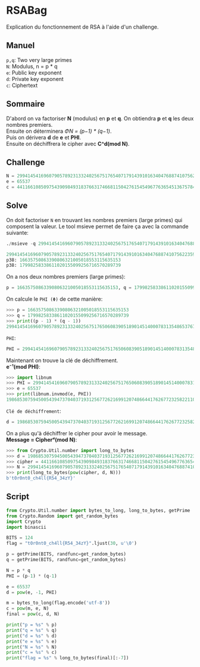 # RSABag
Explication du fonctionnement de RSA à l'aide d'un challenge.
## Manuel
```p,q```: Two very large primes<br/>
```N```: Modulus, n = p * q<br/>
```e```: Public key exponent<br/>
```d```: Private key exponent<br/>
```c```: Ciphertext<br/>
## Sommaire
D'abord on va factoriser **N** (modulus) en **p** et **q**. On obtiendra **p** et **q** les deux nombres premiers.<br/>
Ensuite on déterminera *ΦN = (p−1) * (q−1)*.<br/>
Puis on dérivera **d** de **e** et **PHI**.<br/>
Ensuite on déchiffrera le cipher avec **C^d(mod N)**.<br/>
## Challenge
```py
N = 299414541696079057892313324025675176540717914391016340476887410756223595067
e = 65537
c = 4411661085097543909849318376631746681150427615454967763654513675784095561
```
## Solve
On doit factoriser ``N`` en trouvant les nombres premiers (large primes) qui composent la valeur.
Le tool msieve permet de faire ça avec la commande suivante: 
```py
./msieve -q 299414541696079057892313324025675176540717914391016340476887410756223595067

299414541696079057892313324025675176540717914391016340476887410756223595067
p38: 16635750863390806321005018553115635153
p38: 17998258338611020155099256716570289739
```
On a nos deux nombres premiers (large primes):
```py
p = 16635750863390806321005018553115635153, q = 17998258338611020155099256716570289739
```
On calcule le ```PHI (Φ)``` de cette manière:
```py
>>> p = 16635750863390806321005018553115635153
>>> q = 17998258338611020155099256716570289739
>>> print((p - 1) * (q - 1))
299414541696079057892313324025675176506083905189014514000783135486537670176
```
```PHI```:
```py
PHI = 299414541696079057892313324025675176506083905189014514000783135486537670176
```
Maintenant on trouve la clé de déchiffrement.<br/>
**e⁻¹(mod PHI)**:
```py
>>> import libnum
>>> PHI = 299414541696079057892313324025675176506083905189014514000783135486537670176
>>> e = 65537
>>> print(libnum.invmod(e, PHI))
198685307594500543947370403719312567726216991207486644176267723258221107745
```
```Clé de déchiffrement```:
```py
d = 198685307594500543947370403719312567726216991207486644176267723258221107745
```
On a plus qu'à déchiffrer le cipher pour avoir le message.<br/>
**Message = Cipherᵈ(mod N)**:
```py
>>> from Crypto.Util.number import long_to_bytes
>>> d = 198685307594500543947370403719312567726216991207486644176267723258221107745
>>> cipher = 4411661085097543909849318376631746681150427615454967763654513675784095561
>>> N = 299414541696079057892313324025675176540717914391016340476887410756223595067
>>> print(long_to_bytes(pow(cipher, d, N)))
b't0r0nt0_ch4ll{R54_34zY}'
```
## Script
```py
from Crypto.Util.number import bytes_to_long, long_to_bytes, getPrime
from Crypto.Random import get_random_bytes 
import Crypto
import binascii

BITS = 124
flag = "t0r0nt0_ch4ll{R54_34zY}".ljust(30, u'\0')

p = getPrime(BITS, randfunc=get_random_bytes)
q = getPrime(BITS, randfunc=get_random_bytes)

N = p * q
PHI = (p-1) * (q-1)

e = 65537
d = pow(e, -1, PHI)

m = bytes_to_long(flag.encode('utf-8'))
c = pow(m, e, N)
final = pow(c, d, N)

print("p = %s" % p)
print("q = %s" % q)
print("d = %s" % d)
print("e = %s" % e)
print("N = %s" % N)
print("c = %s" % c)
print("flag = %s" % long_to_bytes(final)[:-7])
```
